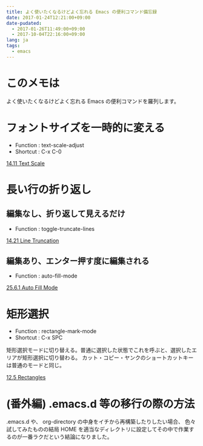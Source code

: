 ```yaml
---
title: よく使いたくなるけどよく忘れる Emacs の便利コマンド備忘録
date: 2017-01-24T12:21:00+09:00
date-pudated:
  - 2017-01-26T11:49:00+09:00
  - 2017-10-04T22:16:00+09:00
lang: ja
tags:
  - emacs
---
```


# このメモは

よく使いたくなるけどよく忘れる Emacs の便利コマンドを羅列します。

# フォントサイズを一時的に変える

- Function : text-scale-adjust
- Shortcut : C-x C-0

[14.11 Text Scale](https://www.gnu.org/software/emacs/manual/html_node/emacs/Text-Scale.html)

# 長い行の折り返し

## 編集なし、折り返して見えるだけ

- Function : toggle-truncate-lines

[14.21 Line Truncation](https://www.gnu.org/software/emacs/manual/html_node/emacs/Line-Truncation.html)

## 編集あり、エンター押す度に編集される

- Function : auto-fill-mode

[25.6.1 Auto Fill Mode](https://www.gnu.org/software/emacs/manual/html_node/emacs/Auto-Fill.html)

# 矩形選択

- Function : rectangle-mark-mode
- Shortcut : C-x SPC

矩形選択モードに切り替える。普通に選択した状態でこれを呼ぶと、選択したエリアが矩形選択に切り替わる。
カット・コピー・ヤンクのショートカットキーは普通のモードと同じ。

[12.5 Rectangles](https://www.gnu.org/software/emacs/manual/html_node/emacs/Rectangles.html)

# (番外編) .emacs.d 等の移行の際の方法

.emacs.d や、 org-directory の中身をイチから再構築したりしたい場合、
色々試してみたものの結局 HOME を適当なディレクトリに設定してその中で作業するのが一番ラクだという結論になりました。
